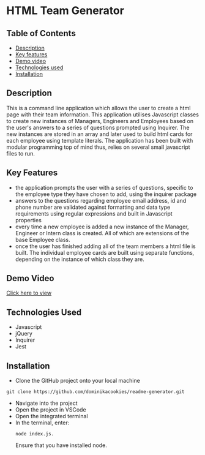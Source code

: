 # HTML Team Generator

## Table of Contents
  - [Description](#description)
  - [Key features](#key-features)
  - [Demo video](#demo-video)
  - [Technologies used](#technologies-used)
  - [Installation](#installation)

## Description
This is a command line application which allows the user to create a html page with their team information. 
This application utilises Javascript classes to create new instances of Managers, Engineers and Employees based on the user's answers to a series of questions prompted using Inquirer. The new instances are stored in an array and later used to build html cards for each employee using template literals.
The application has been built with modular programming top of mind thus, relies on several small javascript files to run.

## Key Features
- the application prompts the user with a series of questions, specific to the employee type they have chosen to add, using the inquirer package
- answers to the questions regarding employee email address, id and phone number are validated against formatting and data type requirements using regular expressions and built in Javascript properties
- every time a new employee is added a new instance of the Manager, Engineer or Intern class is created. All of which are extensions of the base Employee class.
- once the user has finished adding all of the team members a html file is built. The individual employee cards are built using separate functions, depending on the instance of which class they are.
  
## Demo Video
[Click here to view](.assets/../assets/demo-video.mov)

## Technologies Used
- Javascript
- jQuery
- Inquirer
- Jest

## Installation 
- Clone the GitHub project onto your local machine
``` 
git clone https://github.com/dominikacookies/readme-generator.git
```
- Navigate into the project
- Open the project in VSCode
- Open the integrated terminal
- In the terminal, enter: 
  ```
  node index.js. 
  ``` 
  Ensure that you have installed node.